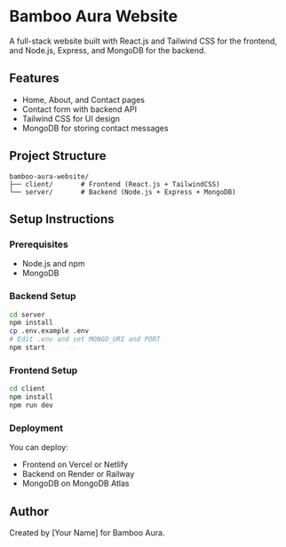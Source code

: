 # Bamboo Aura Website

A full-stack website built with React.js and Tailwind CSS for the frontend, and Node.js, Express, and MongoDB for the backend.

## Features
- Home, About, and Contact pages
- Contact form with backend API
- Tailwind CSS for UI design
- MongoDB for storing contact messages

## Project Structure
```
bamboo-aura-website/
├── client/       # Frontend (React.js + TailwindCSS)
└── server/       # Backend (Node.js + Express + MongoDB)
```

## Setup Instructions

### Prerequisites
- Node.js and npm
- MongoDB

### Backend Setup
```bash
cd server
npm install
cp .env.example .env
# Edit .env and set MONGO_URI and PORT
npm start
```

### Frontend Setup
```bash
cd client
npm install
npm run dev
```

### Deployment
You can deploy:
- Frontend on Vercel or Netlify
- Backend on Render or Railway
- MongoDB on MongoDB Atlas

## Author
Created by [Your Name] for Bamboo Aura.